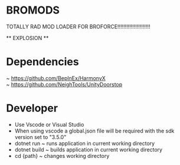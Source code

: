 # BROMODS
TOTALLY RAD MOD LOADER FOR BROFORCE!!!!!!!!!!!!!!!!!!!!!!

** EXPLOSION **

# Dependencies
~ https://github.com/BepInEx/HarmonyX \
~ https://github.com/NeighTools/UnityDoorstop

# Developer
- Use Vscode or Visual Studio
- When using vscode a global.json file will be required with the sdk version set to "3.5.0"
- dotnet run ~ runs application in current working directory
- dotnet build ~ builds application in current working directory
- cd {path} ~ changes working directory

